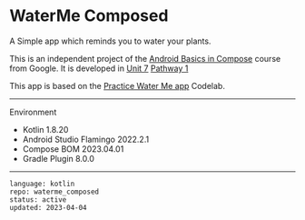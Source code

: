 # WaterMe Composed

A Simple app which reminds you to water your plants.

This is an independent project of the [Android Basics in Compose] course from Google. It is developed in [Unit 7] [Pathway 1]

This app is based on the [Practice Water Me app] Codelab.

[Android Basics in Compose]: https://developer.android.com/courses/android-basics-compose/course
[Unit 7]: https://developer.android.com/courses/android-basics-compose/unit-7
[Pathway 1]: https://developer.android.com/courses/pathways/android-basics-compose-unit-7-pathway-1
[Practice Water Me app]: https://developer.android.com/codelabs/basic-android-kotlin-compose-workmanager

---

Environment

- Kotlin 1.8.20
- Android Studio Flamingo 2022.2.1
- Compose BOM 2023.04.01
- Gradle Plugin 8.0.0

---

```
language: kotlin
repo: waterme_composed
status: active
updated: 2023-04-04
```